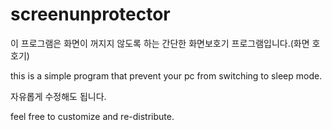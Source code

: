 # screenunprotector
이 프로그램은 화면이 꺼지지 않도록 하는 간단한 화면보호기 프로그램입니다.(화면 호호기)

this is a simple program that prevent your pc from switching to sleep mode.


자유롭게 수정해도 됩니다.

feel free to customize and re-distribute.
